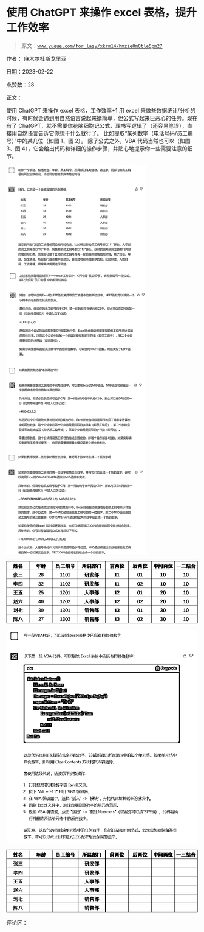 # 使用 ChatGPT 来操作 excel 表格，提升工作效率

> 原文：[`www.yuque.com/for_lazy/xkrm14/hmzie0m0tle5pm27`](https://www.yuque.com/for_lazy/xkrm14/hmzie0m0tle5pm27)

作者： 麻木尔杜斯戈里亚

日期：2023-02-22

点赞数：28

正文：

使用 ChatGPT 来操作 excel 表格，工作效率+1 用 excel 来做些数据统计/分析的时候，有时候会遇到用自然语言说起来挺简单，但公式写起来巨恶心的任务。现在有了 ChatGPT，就不需要你花脑细胞记公式，理书写逻辑了（还容易笔误），直接用自然语言告诉它你想干什么就行了。 比如提取“某列数字（电话号码/员工编号）”中的某几位（如图 1、图 2）。 除了公式之外，VBA 代码当然也可以（如图 3、图 4），它会给出代码和详细的操作步骤，并贴心地提示你一些需要注意的细节。

![](img/ce7fefe42c06a07132d616a34d7f4c4c.png)

![](img/ae595c5fea8bb5a9bef9e276a1636803.png)

![](img/1dc793ddde73d0dfb16d97b4ccc6d788.png)

![](img/023ea4c34271f7390ddf6b0e8fe094e7.png)

评论区：

